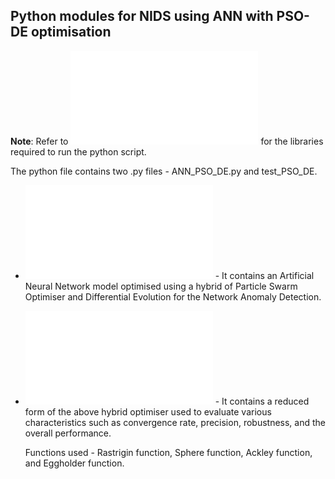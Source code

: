 ## Python modules for NIDS using ANN with PSO-DE optimisation

**Note**: Refer to ![Requirements](requirements.md) for the libraries required to run the python script.

The python file contains two .py files - ANN_PSO_DE.py and test_PSO_DE.

* ![ANN_PSO_DE.py](ANN_PSO_DE.py) - It contains an Artificial Neural Network model optimised using a hybrid of Particle Swarm      Optimiser and Differential Evolution for the Network Anomaly Detection.


* ![test_PSO_DE.py](test_PSO_DE.py) - It contains a reduced form of the above hybrid optimiser used to evaluate various characteristics such as convergence rate, precision, robustness, and the overall performance.

    Functions used - Rastrigin function, Sphere function, Ackley function, and Eggholder function.
